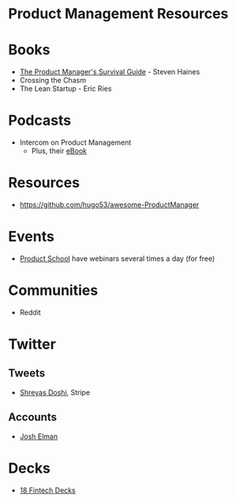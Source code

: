 # Product Management Resources

# Books

- [The Product Manager's Survival Guide](https://www.amazon.co.uk/Product-Managers-Survival-Guide-Everything/dp/1260135233/ref=sr_1_1?dchild=1&keywords=product+manager+survival+guide&qid=1613425090&sr=8-1) - Steven Haines
- Crossing the Chasm
- The Lean Startup - Eric Ries

# Podcasts

- Intercom on Product Management
  - Plus, their [eBook](https://www.intercom.com/resources/books/intercom-product-management)

# Resources

- https://github.com/hugo53/awesome-ProductManager

# Events

- [Product School](https://productschool.com/product-management-events/) have webinars several times a day (for free)

# Communities

- Reddit

# Twitter

## Tweets

- [Shreyas Doshi](https://twitter.com/shreyas/status/1303150374124048386?s=20), Stripe

## Accounts

- [Josh Elman](https://twitter.com/joshelman)

# Decks

- [18 Fintech Decks](https://airtable.com/shrfiRDIaI97m1Oie/tblYyHnAa6jqt512f/viwCn38dub1LlppJJ?blocks=hide)
